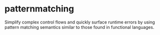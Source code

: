 # patternmatching
Simplify complex control flows and quickly surface runtime errors by using pattern matching semantics similar to those found in functional languages.
